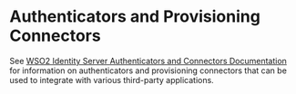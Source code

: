 # Authenticators and Provisioning Connectors

See [WSO2 Identity Server Authenticators and Connectors
Documentation](https://docs.wso2.com/display/ISCONNECTORS/WSO2+Identity+Server+Authenticators+and+Connectors+Documentation)
for information on authenticators and provisioning connectors that can
be used to integrate with various third-party applications.

